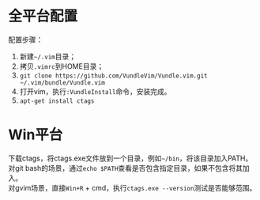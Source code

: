 
# 全平台配置

配置步骤：

1. 新建`~/.vim`目录；
2. 拷贝`.vimrc`到HOME目录；
3. `git clone https://github.com/VundleVim/Vundle.vim.git ~/.vim/bundle/Vundle.vim`
4. 打开vim，执行`:VundleInstall`命令，安装完成。
5. `apt-get install ctags`


# Win平台

下载ctags，将ctags.exe文件放到一个目录，例如`~/bin`，将该目录加入PATH。    
对git bash的场景，通过`echo $PATH`查看是否包含指定目录，如果不包含将其加入。    
对gvim场景，直接`Win+R` + cmd，执行`ctags.exe --version`测试是否能够范围。    


